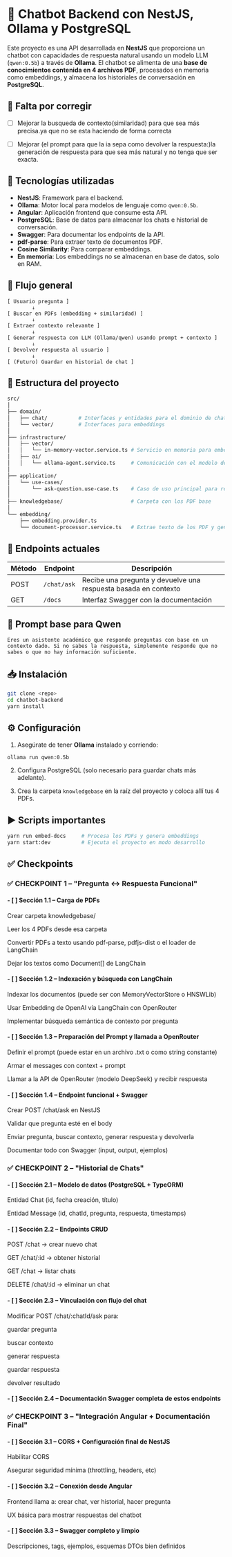 # 🧠 Chatbot Backend con NestJS, Ollama y PostgreSQL

Este proyecto es una API desarrollada en **NestJS** que proporciona un chatbot con capacidades de respuesta natural usando un modelo LLM (`qwen:0.5b`) a través de **Ollama**. El chatbot se alimenta de una **base de conocimientos contenida en 4 archivos PDF**, procesados en memoria como embeddings, y almacena los historiales de conversación en **PostgreSQL**.

## 🎯 Falta por corregir
-  [ ] Mejorar la busqueda de contexto(similaridad) para que sea más precisa.ya que no se esta haciendo de forma correcta
-  [ ] Mejorar (el prompt para que la ia sepa como devolver la respuesta:)la generación de respuesta para que sea más natural y no tenga que ser exacta.



## 📌 Tecnologías utilizadas

- **NestJS**: Framework para el backend.
- **Ollama**: Motor local para modelos de lenguaje como `qwen:0.5b`.
- **Angular**: Aplicación frontend que consume esta API.
- **PostgreSQL**: Base de datos para almacenar los chats e historial de conversación.
- **Swagger**: Para documentar los endpoints de la API.
- **pdf-parse**: Para extraer texto de documentos PDF.
- **Cosine Similarity**: Para comparar embeddings.
- **En memoria**: Los embeddings no se almacenan en base de datos, solo en RAM.

## 🎯 Flujo general

```text
[ Usuario pregunta ]
        ↓
[ Buscar en PDFs (embedding + similaridad) ]
        ↓
[ Extraer contexto relevante ]
        ↓
[ Generar respuesta con LLM (Ollama/qwen) usando prompt + contexto ]
        ↓
[ Devolver respuesta al usuario ]
        ↓
[ (Futuro) Guardar en historial de chat ]
```

## 📂 Estructura del proyecto

```bash
src/
│
├── domain/
│   ├── chat/          # Interfaces y entidades para el dominio de chat
│   └── vector/        # Interfaces para embeddings
│
├── infrastructure/
│   ├── vector/
│   │   └── in-memory-vector.service.ts # Servicio en memoria para embeddings
│   ├── ai/
│   │   └── ollama-agent.service.ts     # Comunicación con el modelo de Ollama
│
├── application/
│   └── use-cases/
│       └── ask-question.use-case.ts    # Caso de uso principal para responder preguntas
│
├── knowledgebase/                      # Carpeta con los PDF base
│
└── embedding/
    ├── embedding.provider.ts
    └── document-processor.service.ts   # Extrae texto de los PDF y genera embeddings
```

## 🚀 Endpoints actuales

| Método | Endpoint           | Descripción                                 |
|--------|--------------------|---------------------------------------------|
| POST   | `/chat/ask`        | Recibe una pregunta y devuelve una respuesta basada en contexto |
| GET    | `/docs`            | Interfaz Swagger con la documentación       |

## 🧠 Prompt base para Qwen

```text
Eres un asistente académico que responde preguntas con base en un contexto dado. Si no sabes la respuesta, simplemente responde que no sabes o que no hay información suficiente.
```

## 📥 Instalación

```bash
git clone <repo>
cd chatbot-backend
yarn install
```

## ⚙️ Configuración

1. Asegúrate de tener **Ollama** instalado y corriendo:
```bash
ollama run qwen:0.5b
```

2. Configura PostgreSQL (solo necesario para guardar chats más adelante).

3. Crea la carpeta `knowledgebase` en la raíz del proyecto y coloca allí tus 4 PDFs.

## ▶️ Scripts importantes

```bash
yarn run embed-docs     # Procesa los PDFs y genera embeddings
yarn start:dev          # Ejecuta el proyecto en modo desarrollo
```

## ✅ Checkpoints

### ✅ CHECKPOINT 1 – "Pregunta ↔ Respuesta Funcional"
#### - [ ] Sección 1.1 – Carga de PDFs
Crear carpeta knowledgebase/

Leer los 4 PDFs desde esa carpeta

Convertir PDFs a texto usando pdf-parse, pdfjs-dist o el loader de LangChain

Dejar los textos como Document[] de LangChain

#### - [ ] Sección 1.2 – Indexación y búsqueda con LangChain
Indexar los documentos (puede ser con MemoryVectorStore o HNSWLib)

Usar Embedding de OpenAI vía LangChain con OpenRouter

Implementar búsqueda semántica de contexto por pregunta

#### - [ ] Sección 1.3 – Preparación del Prompt y llamada a OpenRouter
Definir el prompt (puede estar en un archivo .txt o como string constante)

Armar el messages con context + prompt

Llamar a la API de OpenRouter (modelo DeepSeek) y recibir respuesta

#### - [ ] Sección 1.4 – Endpoint funcional + Swagger
Crear POST /chat/ask en NestJS

Validar que pregunta esté en el body

Enviar pregunta, buscar contexto, generar respuesta y devolverla

Documentar todo con Swagger (input, output, ejemplos)

### ✅ CHECKPOINT 2 – "Historial de Chats"
#### - [ ] Sección 2.1 – Modelo de datos (PostgreSQL + TypeORM)
Entidad Chat (id, fecha creación, título)

Entidad Message (id, chatId, pregunta, respuesta, timestamps)

#### - [ ] Sección 2.2 – Endpoints CRUD
POST /chat → crear nuevo chat

GET /chat/:id → obtener historial

GET /chat → listar chats

DELETE /chat/:id → eliminar un chat

#### - [ ] Sección 2.3 – Vinculación con flujo del chat
Modificar POST /chat/:chatId/ask para:

guardar pregunta

buscar contexto

generar respuesta

guardar respuesta

devolver resultado

#### - [ ] Sección 2.4 – Documentación Swagger completa de estos endpoints

### ✅ CHECKPOINT 3 – "Integración Angular + Documentación Final"
#### - [ ] Sección 3.1 – CORS + Configuración final de NestJS
Habilitar CORS

Asegurar seguridad mínima (throttling, headers, etc)

#### - [ ] Sección 3.2 – Conexión desde Angular
Frontend llama a: crear chat, ver historial, hacer pregunta

UX básica para mostrar respuestas del chatbot

#### - [ ] Sección 3.3 – Swagger completo y limpio
Descripciones, tags, ejemplos, esquemas DTOs bien definidos